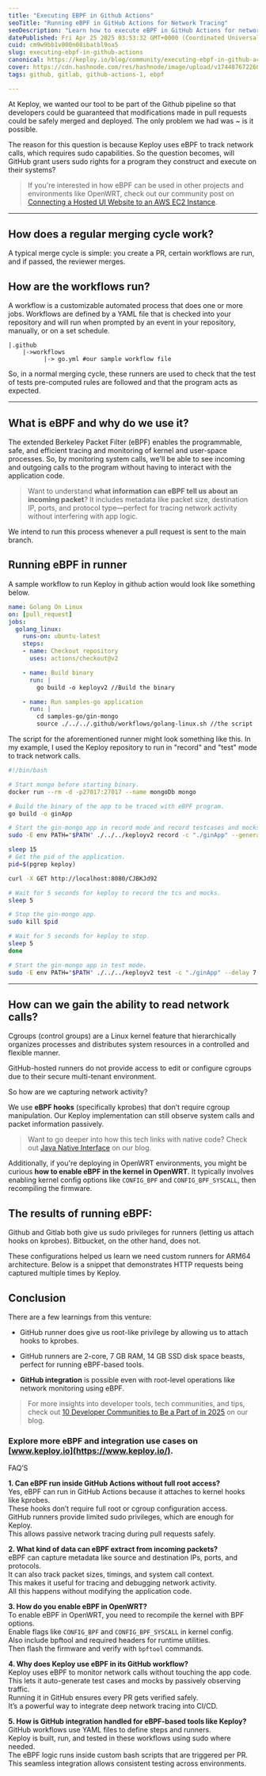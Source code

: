 ```yaml
---
title: "Executing EBPF in Github Actions"
seoTitle: "Running eBPF in GitHub Actions for Network Tracing"
seoDescription: "Learn how to execute eBPF in GitHub Actions for network monitoring, testing, and seamless CI/CD integration without full root access."
datePublished: Fri Apr 25 2025 03:53:32 GMT+0000 (Coordinated Universal Time)
cuid: cm9w9bb1v000n08ibatbl9oa5
slug: executing-ebpf-in-github-actions
canonical: https://keploy.io/blog/community/executing-ebpf-in-github-actions
cover: https://cdn.hashnode.com/res/hashnode/image/upload/v1744876722605/68d86cd7-61ef-4061-bec7-5dfe0e61c662.jpeg
tags: github, gitlab, github-actions-1, ebpf

---
```


At Keploy, we wanted our tool to be part of the Github pipeline so that developers could be guaranteed that modifications made in pull requests could be safely merged and deployed. The only problem we had was ~ is it possible.

The reason for this question is because Keploy uses eBPF to track network calls, which requires sudo capabilities. So the question becomes, will GitHub grant users sudo rights for a program they construct and execute on their systems?

> If you're interested in how eBPF can be used in other projects and environments like OpenWRT, check out our community post on [Connecting a Hosted UI Website to an AWS EC2 Instance](https://keploy.io/blog/community/connecting-a-hosted-ui-website-to-an-aws-ec2-instance).

---

## How does a regular merging cycle work?

A typical merge cycle is simple: you create a PR, certain workflows are run, and if passed, the reviewer merges.

## How are the workflows run?

A workflow is a customizable automated process that does one or more jobs. Workflows are defined by a YAML file that is checked into your repository and will run when prompted by an event in your repository, manually, or on a set schedule.

```plaintext
|.github
    |->workflows
          |-> go.yml #our sample workflow file
```

So, in a normal merging cycle, these runners are used to check that the test of tests pre-computed rules are followed and that the program acts as expected.

---

## What is eBPF and why do we use it?

The extended Berkeley Packet Filter (eBPF) enables the programmable, safe, and efficient tracing and monitoring of kernel and user-space processes. So, by monitoring system calls, we'll be able to see incoming and outgoing calls to the program without having to interact with the application code.

> Want to understand **what information can eBPF tell us about an incoming packet**? It includes metadata like packet size, destination IP, ports, and protocol type—perfect for tracing network activity without interfering with app logic.

We intend to run this process whenever a pull request is sent to the main branch.

## Running eBPF in runner

A sample workflow to run Keploy in github action would look like something below.

```yaml
name: Golang On Linux
on: [pull_request]
jobs:
  golang_linux:
    runs-on: ubuntu-latest
    steps:
    - name: Checkout repository
      uses: actions/checkout@v2

    - name: Build binary
      run: |
        go build -o keployv2 //Build the binary

    - name: Run samples-go application
      run: |
        cd samples-go/gin-mongo
        source ./../../.github/workflows/golang-linux.sh //the script
```

The script for the aforementioned runner might look something like this. In my example, I used the Keploy repository to run in "record" and "test" mode to track network calls.

```bash
#!/bin/bash

# Start mongo before starting binary.
docker run --rm -d -p27017:27017 --name mongoDb mongo

# Build the binary of the app to be traced with eBPF program.
go build -o ginApp

# Start the gin-mongo app in record mode and record testcases and mocks.
sudo -E env PATH="$PATH" ./../../keployv2 record -c "./ginApp" --generateGithubActions=false &

sleep 15
# Get the pid of the application.
pid=$(pgrep keploy)

curl -X GET http://localhost:8080/CJBKJd92

# Wait for 5 seconds for keploy to record the tcs and mocks.
sleep 5

# Stop the gin-mongo app.
sudo kill $pid

# Wait for 5 seconds for keploy to stop.
sleep 5
done

# Start the gin-mongo app in test mode.
sudo -E env PATH="$PATH" ./../../keployv2 test -c "./ginApp" --delay 7 --generateGithubActions=false
```

---

## How can we gain the ability to read network calls?

Cgroups (control groups) are a Linux kernel feature that hierarchically organizes processes and distributes system resources in a controlled and flexible manner.

GitHub-hosted runners do not provide access to edit or configure cgroups due to their secure multi-tenant environment.

So how are we capturing network activity?

We use **eBPF hooks** (specifically kprobes) that don’t require cgroup manipulation. Our Keploy implementation can still observe system calls and packet information passively.

> Want to go deeper into how this tech links with native code? Check out [Java Native Interface](https://keploy.io/blog/community/java-native-interface) on our blog.

Additionally, if you're deploying in OpenWRT environments, you might be curious **how to enable eBPF in the kernel in OpenWRT**. It typically involves enabling kernel config options like `CONFIG_BPF` and `CONFIG_BPF_SYSCALL`, then recompiling the firmware.

## The results of running eBPF:

Github and Gitlab both give us sudo privileges for runners (letting us attach hooks on kprobes). Bitbucket, on the other hand, does not.

These configurations helped us learn we need custom runners for ARM64 architecture. Below is a snippet that demonstrates HTTP requests being captured multiple times by Keploy.

## Conclusion

There are a few learnings from this venture:

* GitHub runner does give us root-like privilege by allowing us to attach hooks to kprobes.
    
* GitHub runners are 2-core, 7 GB RAM, 14 GB SSD disk space beasts, perfect for running eBPF-based tools.
    
* **GitHub integration** is possible even with root-level operations like network monitoring using eBPF.
    

> For more insights into developer tools, tech communities, and tips, check out [10 Developer Communities to Be a Part of in 2025](https://keploy.io/blog/community/10-developer-communities-to-be-a-part-of-in-2025) on our blog.

### Explore more eBPF and integration use cases on [www.keploy.io](https://www.keploy.io/).  
  
FAQ’S

**1\. Can eBPF run inside GitHub Actions without full root access?**  
Yes, eBPF can run in GitHub Actions because it attaches to kernel hooks like kprobes.  
These hooks don’t require full root or cgroup configuration access.  
GitHub runners provide limited sudo privileges, which are enough for Keploy.  
This allows passive network tracing during pull requests safely.

**2\. What kind of data can eBPF extract from incoming packets?**  
eBPF can capture metadata like source and destination IPs, ports, and protocols.  
It can also track packet sizes, timings, and system call context.  
This makes it useful for tracing and debugging network activity.  
All this happens without modifying the application code.

**3\. How do you enable eBPF in OpenWRT?**  
To enable eBPF in OpenWRT, you need to recompile the kernel with BPF options.  
Enable flags like `CONFIG_BPF` and `CONFIG_BPF_SYSCALL` in kernel config.  
Also include bpftool and required headers for runtime utilities.  
Then flash the firmware and verify with `bpftool` commands.

**4\. Why does Keploy use eBPF in its GitHub workflow?**  
Keploy uses eBPF to monitor network calls without touching the app code.  
This lets it auto-generate test cases and mocks by passively observing traffic.  
Running it in GitHub ensures every PR gets verified safely.  
It’s a powerful way to integrate deep network tracing into CI/CD.

**5\. How is GitHub integration handled for eBPF-based tools like Keploy?**  
GitHub workflows use YAML files to define steps and runners.  
Keploy is built, run, and tested in these workflows using sudo where needed.  
The eBPF logic runs inside custom bash scripts that are triggered per PR.  
This seamless integration allows consistent testing across environments.